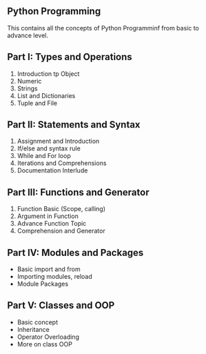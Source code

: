 ## Python Programming
This contains all the concepts of Python Programminf from basic to advance level.

## Part I: Types and Operations
1. Introduction tp Object
2. Numeric
3. Strings
4. List and Dictionaries
5. Tuple and File

## Part II: Statements and Syntax
1. Assignment and Introduction
2. If/else and syntax rule
3. While and For loop
4. Iterations and Comprehensions
5. Documentation Interlude

## Part III: Functions and Generator
1. Function Basic (Scope, calling)
2. Argument in Function
3. Advance Function Topic
4. Comprehension and Generator

## Part IV: Modules and Packages
- Basic import and from
- Importing modules, reload
- Module Packages

## Part V: Classes and OOP
- Basic concept
- Inheritance
- Operator Overloading
- More on class OOP